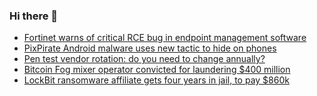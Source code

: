 ### Hi there 👋

<!--START_SECTION:feed-->
* [Fortinet warns of critical RCE bug in endpoint management software](https://www.bleepingcomputer.com/news/security/fortinet-warns-of-critical-rce-bug-in-endpoint-management-software/)
* [PixPirate Android malware uses new tactic to hide on phones](https://www.bleepingcomputer.com/news/security/pixpirate-android-malware-uses-new-tactic-to-hide-on-phones/)
* [Pen test vendor rotation: do you need to change annually?](https://www.bleepingcomputer.com/news/security/pen-test-vendor-rotation-do-you-need-to-change-annually/)
* [Bitcoin Fog mixer operator convicted for laundering $400 million](https://www.bleepingcomputer.com/news/legal/bitcoin-fog-mixer-operator-convicted-for-laundering-400-million/)
* [LockBit ransomware affiliate gets four years in jail, to pay $860k](https://www.bleepingcomputer.com/news/security/lockbit-ransomware-affiliate-gets-four-years-in-jail-to-pay-860k/)
<!--END_SECTION:feed-->

<!--
**frankenk/frankenk** is a ✨ _special_ ✨ repository because its `README.md` (this file) appears on your GitHub profile.

Here are some ideas to get you started:

- 🔭 I’m currently working on ...
- 🌱 I’m currently learning ...
- 👯 I’m looking to collaborate on ...
- 🤔 I’m looking for help with ...
- 💬 Ask me about ...
- 📫 How to reach me: ...
- 😄 Pronouns: ...
- ⚡ Fun fact: ...
-->



